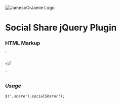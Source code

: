![JamesoOrJamie Logo](http://jamesorjamie.com/gray_logo.png)



# Social Share jQuery Plugin

### HTML Markup
`<div class="share">
	<i class="fa fa-facebook" data-network="facebook"></i
	<i class="fa fa-google-plus" data-network="google_plus"></i>
	<i class="fa fa-twitter" data-network="twitter"></i>
	<i class="fa fa-pinterest" data-network="pinterest"></i>
</div>`
    
    
### Usage

`$('.share').socialSharer();`
        